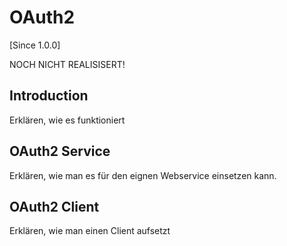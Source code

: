 # OAuth2

[Since 1.0.0]

NOCH NICHT REALISISERT!

## Introduction

Erklären, wie es funktioniert

## OAuth2 Service

Erklären, wie man es für den eignen Webservice einsetzen kann.

## OAuth2 Client

Erklären, wie man einen Client aufsetzt